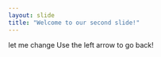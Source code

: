 ```yaml
---
layout: slide
title: "Welcome to our second slide!"
---
```

let me change
Use the left arrow to go back!
